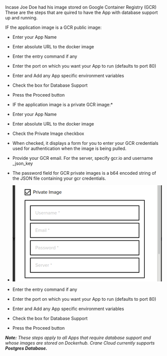 Incase Joe Doe had his image stored on Google Container Registry (GCR) These are the steps that are quired to have the App with database support up and running.

IF the application image is a GCR public image:

* Enter your App Name

* Enter absolute URL to the docker image

* Enter the entry command if any

* Enter the port on which you want your App to run (defaults to port 80)

* Enter and Add any App specific environment variables

* Check the box for Database Support

* Press the Proceed button

* IF the application image is a private GCR image:*

 - Enter your App Name

 - Enter absolute URL to the docker image

- Check the Private Image checkbox

- When checked, it displays a form for you to enter your GCR  credentials used for authentication when the image is being pulled. 

- Provide your GCR  email. For the server, specify gcr.io and username _json_key

- The password field for GCR private images is a b64 encoded string of the JSON file containing your gcr credentials.

* ![](../img/private_image.png)
* Enter the entry command if any

* Enter the port on which you want your App to run (defaults to port 80)

* Enter and Add any App specific environment variables

* Check the box for Database Support

* Press the Proceed button

***Note:**  These steps apply to all Apps that require database support and whose images are stored on Dockerhub. Crane Cloud currently supports **Postgres Database.***
